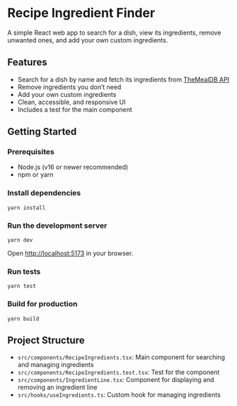 # Recipe Ingredient Finder

A simple React web app to search for a dish, view its ingredients, remove unwanted ones, and add your own custom ingredients.

## Features
- Search for a dish by name and fetch its ingredients from [TheMealDB API](https://www.themealdb.com/api.php)
- Remove ingredients you don’t need
- Add your own custom ingredients
- Clean, accessible, and responsive UI
- Includes a test for the main component

## Getting Started

### Prerequisites
- Node.js (v16 or newer recommended)
- npm or yarn

### Install dependencies
```
yarn install
```

### Run the development server
```
yarn dev
```
Open [http://localhost:5173](http://localhost:5173) in your browser.

### Run tests
```
yarn test
```

### Build for production
```
yarn build
```

## Project Structure
- `src/components/RecipeIngredients.tsx`: Main component for searching and managing ingredients
- `src/components/RecipeIngredients.test.tsx`: Test for the component
- `src/components/IngredientLine.tsx`: Component for displaying and removing an ingredient line
- `src/hooks/useIngredients.ts`: Custom hook for managing ingredients
